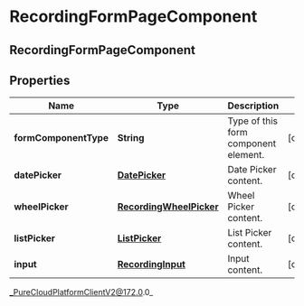 # RecordingFormPageComponent

## RecordingFormPageComponent

## Properties

|Name | Type | Description | Notes|
|------------ | ------------- | ------------- | -------------|
| **formComponentType** | **String** | Type of this form component element. | [optional] |
| **datePicker** | [**DatePicker**](DatePicker) | Date Picker content. | [optional] |
| **wheelPicker** | [**RecordingWheelPicker**](RecordingWheelPicker) | Wheel Picker content. | [optional] |
| **listPicker** | [**ListPicker**](ListPicker) | List Picker content. | [optional] |
| **input** | [**RecordingInput**](RecordingInput) | Input content. | [optional] |



_PureCloudPlatformClientV2@172.0.0_
